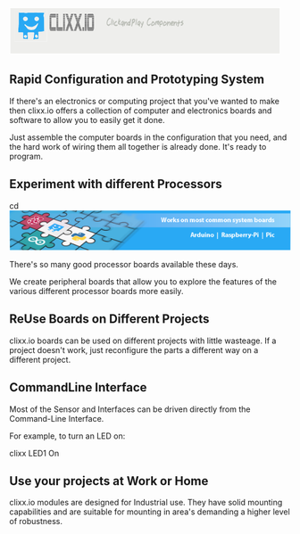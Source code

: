 ![logo](doc/source/svg/g3170.png)

Rapid Configuration and Prototyping System
------------------------------------------

If there's an electronics or computing project that you've wanted to make 
then clixx.io offers a collection of computer and electronics boards and software
to allow you to easily get it done.

Just assemble the computer boards in the configuration that you need, and
the hard work of wiring them all together is already done. It's ready to program.

Experiment with different Processors
------------------------------------

cd ![logo](doc/images/work-on-common-system-board-01.png)

There's so many good processor boards available these days.

We create peripheral boards that allow you to explore the features 
of the various different processor boards more easily.

ReUse Boards on Different Projects
----------------------------------

clixx.io boards can be used on different projects with little wasteage. If
a project doesn't work, just reconfigure the parts a different way on a
different project. 

CommandLine Interface
---------------------

Most of the Sensor and Interfaces can be driven directly from the Command-Line
Interface.

For example, to turn an LED on:

clixx LED1 On

Use your projects at Work or Home
---------------------------------

clixx.io modules are designed for Industrial use. They have solid mounting
capabilities and are suitable for mounting in area's demanding a higher level
of robustness.

